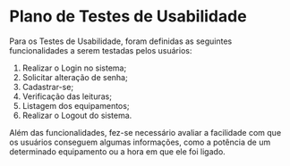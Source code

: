 # Plano de Testes de Usabilidade

Para os Testes de Usabilidade, foram definidas as seguintes funcionalidades a serem testadas pelos usuários:

1. Realizar o Login no sistema;
2. Solicitar alteração de senha;
3. Cadastrar-se;
4. Verificação das leituras;
5. Listagem dos equipamentos;
6. Realizar o Logout do sistema.

Além das funcionalidades, fez-se necessário avaliar a facilidade com que os usuários conseguem algumas informações, como a potência de um determinado equipamento ou a hora em que ele foi ligado.
